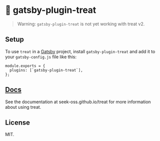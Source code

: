 # 🍬 gatsby-plugin-treat

> Warning: `gatsby-plugin-treat` is not yet working with treat v2.

## Setup

To use `treat` in a [Gatsby](https://www.gatsbyjs.org) project, install `gatsby-plugin-treat` and add it to your `gatsby-config.js` file like this:

```
module.exports = {
  plugins: [`gatsby-plugin-treat`],
};
```

## [Docs](https://seek-oss.github.io/treat)

See the documentation at seek-oss.github.io/treat for more information about using treat.

## License

MIT.

